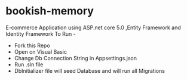 # bookish-memory
E-commerce Application using ASP.net core 5.0 ,Entity Framework and Identity Framework 
To Run - 
- Fork this Repo
- Open on Visual Basic
- Change Db Connection String in Appsettings.json
- Run .sln file 
- DbInitializer file will seed Database and will run all Migrations
 
